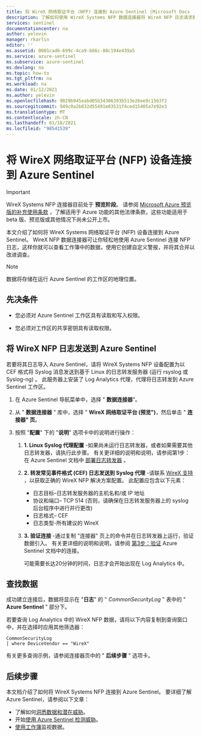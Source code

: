 ```yaml
---
title: 将 WireX 网络取证平台 (NFP) 连接到 Azure Sentinel |Microsoft Docs
description: 了解如何使用 WireX Systems NFP 数据连接器将 WireX NFP 日志请求到 Azure Sentinel。 查看工作簿中的 WireX NFP 数据、创建警报并改进调查。
services: sentinel
documentationcenter: na
author: yelevin
manager: rkarlin
editor: ''
ms.assetid: 0001cad6-699c-4ca9-b66c-80c194e439a5
ms.service: azure-sentinel
ms.subservice: azure-sentinel
ms.devlang: na
ms.topic: how-to
ms.tgt_pltfrm: na
ms.workload: na
ms.date: 01/12/2021
ms.author: yelevin
ms.openlocfilehash: 9029b945eabd05b34306393b513e26ee9c1563f2
ms.sourcegitcommit: 949c0a2b832d55491e03531f4ced15405a7e92e3
ms.translationtype: MT
ms.contentlocale: zh-CN
ms.lasthandoff: 01/18/2021
ms.locfileid: "98541539"
---
```

# <a name="connect-your-wirex-network-forensics-platform-nfp-appliance-to-azure-sentinel"></a>将 WireX 网络取证平台 (NFP) 设备连接到 Azure Sentinel

> [!IMPORTANT]
> WireX Systems NFP 连接器目前处于 **预览阶段**。 请参阅 [Microsoft Azure 预览版的补充使用条款](https://azure.microsoft.com/support/legal/preview-supplemental-terms/) ，了解适用于 Azure 功能的其他法律条款，这些功能适用于 beta 版、预览版或其他情况下尚未公开上市。

本文介绍了如何将 WireX Systems 网络取证平台 (NFP) 设备连接到 Azure Sentinel。 WireX NFP 数据连接器可让你轻松地使用 Azure Sentinel 连接 NFP 日志，这样你就可以查看工作簿中的数据，使用它创建自定义警报，并将其合并以改进调查。 

> [!NOTE] 
> 数据将存储在运行 Azure Sentinel 的工作区的地理位置。

## <a name="prerequisites"></a>先决条件

- 您必须对 Azure Sentinel 工作区具有读取和写入权限。

- 您必须对工作区的共享密钥具有读取权限。

## <a name="send-wirex-nfp-logs-to-azure-sentinel"></a>将 WireX NFP 日志发送到 Azure Sentinel

若要将其日志导入 Azure Sentinel，请将 WireX Systems NFP 设备配置为以 CEF 格式将 Syslog 消息发送到基于 Linux 的日志转发服务器 (运行 rsyslog 或 Syslog-ng) 。 此服务器上安装了 Log Analytics 代理，代理将日志转发到 Azure Sentinel 工作区。

1. 在 Azure Sentinel 导航菜单中，选择 " **数据连接器**"。

1. 从 " **数据连接器** " 库中，选择 " **WireX 网络取证平台 (预览")**，然后单击 " **连接器" 页**。

1. 按照 "**配置**" 下的 "**说明**" 选项卡中的说明进行操作：

    1. **1. Linux Syslog 代理配置** -如果尚未运行日志转发器，或者如果需要其他日志转发器，请执行此步骤。 有关更详细的说明和说明，请参阅第1步：在 Azure Sentinel 文档中 [部署日志转发器](connect-cef-agent.md) 。

    1. **2. 转发常见事件格式 (CEF) 日志发送到 Syslog 代理** -请联系 [WireX 支持](https://wirexsystems.com/contact-us/) ，以获取正确的 WireX NFP 解决方案配置。 此配置应包含以下元素：
        - 日志目标–日志转发服务器的主机名和/或 IP 地址
        - 协议和端口– TCP 514 (否则，请确保在日志转发服务器上的 syslog 后台程序中进行并行更改) 
        - 日志格式– CEF
        - 日志类型-所有建议的 WireX

    1. **3. 验证连接** -通过复制 "连接器" 页上的命令并在日志转发器上运行，验证数据引入。 有关更详细的说明和说明，请参阅 [第3步：验证](connect-cef-verify.md) Azure Sentinel 文档中的连接。

        可能需要长达20分钟的时间，日志才会开始出现在 Log Analytics 中。

## <a name="find-your-data"></a>查找数据

成功建立连接后，数据将显示在 "**日志**" 的 " *CommonSecurityLog* " 表中的 " **Azure Sentinel** " 部分下。

若要查询 Log Analytics 中的 WireX NFP 数据，请将以下内容复制到查询窗口中，并在选择时应用其他筛选器：

```kusto
CommonSecurityLog 
| where DeviceVendor == "WireX"
```

有关更多查询示例，请参阅连接器页中的 " **后续步骤** " 选项卡。

## <a name="next-steps"></a>后续步骤
本文档介绍了如何将 WireX Systems NFP 连接到 Azure Sentinel。 要详细了解 Azure Sentinel，请参阅以下文章：
- 了解如何[洞悉数据和潜在威胁](quickstart-get-visibility.md)。
- 开始[使用 Azure Sentinel 检测威胁](tutorial-detect-threats-built-in.md)。
- [使用工作簿](tutorial-monitor-your-data.md)监视数据。